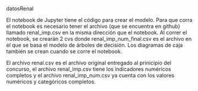 datosRenal

El notebook de Jupyter tiene el código para crear el modelo. Para que corra el notebook es necesario tener el archivo (que se encuentra en github) llamado renal_imp.csv en la misma dirección que el notebook. Al correr el notebook, se crearán 2 cvs donde renal_imp_num_final.csv es el archivo en el que se basa el modelo de árboles de decisión. Los diagramas de caja también se crean cuando se corre el notebook. 

El archivo renal.csv es el archivo original entregado al prinicipio del concurso, el archivo renal_imp.csv tiene los indicadores numéricos completos y el archivo renal_imp_num.csv ya cuenta con los valores numéricos y categóricos completos. 

